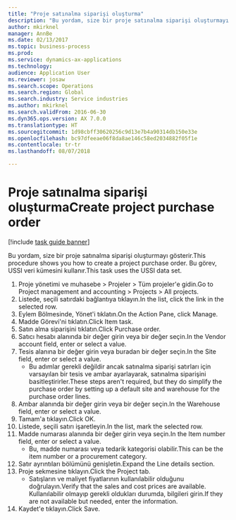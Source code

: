 ```yaml
--- 
title: "Proje satınalma siparişi oluşturma"
description: "Bu yordam, size bir proje satınalma siparişi oluşturmayı gösterir."
author: mkirknel
manager: AnnBe
ms.date: 02/13/2017
ms.topic: business-process
ms.prod: 
ms.service: dynamics-ax-applications
ms.technology: 
audience: Application User
ms.reviewer: josaw
ms.search.scope: Operations
ms.search.region: Global
ms.search.industry: Service industries
ms.author: mkirknel
ms.search.validFrom: 2016-06-30
ms.dyn365.ops.version: AX 7.0.0
ms.translationtype: HT
ms.sourcegitcommit: 1d98cbff30620256c9d13e7b4a90314db150e33e
ms.openlocfilehash: bc97dfeeae06f8da8ae146c58ed2034882f05f1e
ms.contentlocale: tr-tr
ms.lasthandoff: 08/07/2018

---
```

# <a name="create-project-purchase-order"></a><span data-ttu-id="78b6a-103">Proje satınalma siparişi oluşturma</span><span class="sxs-lookup"><span data-stu-id="78b6a-103">Create project purchase order</span></span>

[!include [task guide banner](../../includes/task-guide-banner.md)]

<span data-ttu-id="78b6a-104">Bu yordam, size bir proje satınalma siparişi oluşturmayı gösterir.</span><span class="sxs-lookup"><span data-stu-id="78b6a-104">This procedure shows you how to create a project purchase order.</span></span> <span data-ttu-id="78b6a-105">Bu görev, USSI veri kümesini kullanır.</span><span class="sxs-lookup"><span data-stu-id="78b6a-105">This task uses the USSI data set.</span></span>

1. <span data-ttu-id="78b6a-106">Proje yönetimi ve muhasebe > Projeler > Tüm projeler'e gidin.</span><span class="sxs-lookup"><span data-stu-id="78b6a-106">Go to Project management and accounting > Projects > All projects.</span></span>
2. <span data-ttu-id="78b6a-107">Listede, seçili satırdaki bağlantıya tıklayın.</span><span class="sxs-lookup"><span data-stu-id="78b6a-107">In the list, click the link in the selected row.</span></span>
3. <span data-ttu-id="78b6a-108">Eylem Bölmesinde, Yönet'i tıklatın.</span><span class="sxs-lookup"><span data-stu-id="78b6a-108">On the Action Pane, click Manage.</span></span>
4. <span data-ttu-id="78b6a-109">Madde Görevi'ni tıklatın.</span><span class="sxs-lookup"><span data-stu-id="78b6a-109">Click Item task.</span></span>
5. <span data-ttu-id="78b6a-110">Satın alma siparişini tıklatın.</span><span class="sxs-lookup"><span data-stu-id="78b6a-110">Click Purchase order.</span></span>
6. <span data-ttu-id="78b6a-111">Satıcı hesabı alanında bir değer girin veya bir değer seçin.</span><span class="sxs-lookup"><span data-stu-id="78b6a-111">In the Vendor account field, enter or select a value.</span></span>
7. <span data-ttu-id="78b6a-112">Tesis alanına bir değer girin veya buradan bir değer seçin.</span><span class="sxs-lookup"><span data-stu-id="78b6a-112">In the Site field, enter or select a value.</span></span>
    * <span data-ttu-id="78b6a-113">Bu adımlar gerekli değildir ancak satınalma siparişi satırları için varsayılan bir tesis ve ambar ayarlayarak, satınalma siparişini basitleştirirler.</span><span class="sxs-lookup"><span data-stu-id="78b6a-113">These steps aren't required, but they do simplify the purchase order by setting up a default site and warehouse for the purchase order lines.</span></span>  
8. <span data-ttu-id="78b6a-114">Ambar alanında bir değer girin veya bir değer seçin.</span><span class="sxs-lookup"><span data-stu-id="78b6a-114">In the Warehouse field, enter or select a value.</span></span>
9. <span data-ttu-id="78b6a-115">Tamam'a tıklayın.</span><span class="sxs-lookup"><span data-stu-id="78b6a-115">Click OK.</span></span>
10. <span data-ttu-id="78b6a-116">Listede, seçili satırı işaretleyin.</span><span class="sxs-lookup"><span data-stu-id="78b6a-116">In the list, mark the selected row.</span></span>
11. <span data-ttu-id="78b6a-117">Madde numarası alanında bir değer girin veya seçin.</span><span class="sxs-lookup"><span data-stu-id="78b6a-117">In the Item number field, enter or select a value.</span></span>
    * <span data-ttu-id="78b6a-118">Bu, madde numarası veya tedarik kategorisi olabilir.</span><span class="sxs-lookup"><span data-stu-id="78b6a-118">This can be the item number or a procurement category.</span></span>  
12. <span data-ttu-id="78b6a-119">Satır ayrıntıları bölümünü genişletin.</span><span class="sxs-lookup"><span data-stu-id="78b6a-119">Expand the Line details section.</span></span>
13. <span data-ttu-id="78b6a-120">Proje sekmesine tıklayın.</span><span class="sxs-lookup"><span data-stu-id="78b6a-120">Click the Project tab.</span></span>
    * <span data-ttu-id="78b6a-121">Satışların ve maliyet fiyatlarının kullanılabilir olduğunu doğrulayın.</span><span class="sxs-lookup"><span data-stu-id="78b6a-121">Verify that the sales and cost prices are available.</span></span> <span data-ttu-id="78b6a-122">Kullanılabilir olmayıp gerekli oldukları durumda, bilgileri girin.</span><span class="sxs-lookup"><span data-stu-id="78b6a-122">If they are not available but needed, enter the information.</span></span>  
14. <span data-ttu-id="78b6a-123">Kaydet'e tıklayın.</span><span class="sxs-lookup"><span data-stu-id="78b6a-123">Click Save.</span></span>


